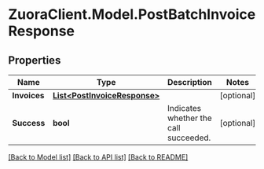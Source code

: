 # ZuoraClient.Model.PostBatchInvoiceResponse

## Properties

Name | Type | Description | Notes
------------ | ------------- | ------------- | -------------
**Invoices** | [**List&lt;PostInvoiceResponse&gt;**](PostInvoiceResponse.md) |  | [optional] 
**Success** | **bool** | Indicates whether the call succeeded.  | [optional] 

[[Back to Model list]](../README.md#documentation-for-models) [[Back to API list]](../README.md#documentation-for-api-endpoints) [[Back to README]](../README.md)

